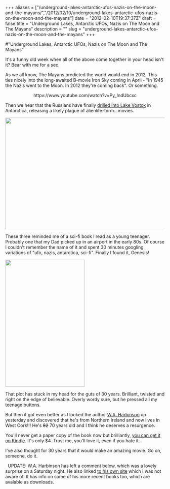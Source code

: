+++
aliases = ["/underground-lakes-antarctic-ufos-nazis-on-the-moon-and-the-mayans/","/2012/02/10/underground-lakes-antarctic-ufos-nazis-on-the-moon-and-the-mayans"]
date = "2012-02-10T19:37:37Z"
draft = false
title = "Underground Lakes, Antarctic UFOs, Nazis on The Moon and The Mayans"
description = ""
slug = "underground-lakes-antarctic-ufos-nazis-on-the-moon-and-the-mayans"
+++

#"Underground Lakes, Antarctic UFOs, Nazis on The Moon and The Mayans"

It's a funny old week when all of the above come together in your head isn't it? Bear with me for a sec.

As we all know, The Mayans predicted the world would end in 2012. This ties nicely into the long-awaited B-movie Iron Sky coming in April - "In 1945 the Nazis went to the Moon. In 2012 they're coming back". Or something.
<p style="text-align: center;">httpv://www.youtube.com/watch?v=Py_IndUbcxc</p>
Then we hear that the Russians have finally <a href="http://www.bbc.co.uk/news/science-environment-16907998">drilled into Lake Vostok</a> in Antarctica, releasing a likely plague of alienlife-form...movies.

<a href="http://www.bbc.co.uk/news/science-environment-16907998"><img class="size-full wp-image-578 alignnone" title="_58383305_vostokfromtheair" src="https://s3-eu-west-1.amazonaws.com/conoroneill.net/wp-content/uploads/2012/02/58383305_vostokfromtheair.jpg" alt="" width="624" height="351" /></a>

These three reminded me of a sci-fi book I read as a young teenager. Probably one that my Dad picked up in an airport in the early 80s. Of course I couldn't remember the name of it and spent 30 minutes googling variations of "ufo, nazis, antarctica, sci-fi". Finally I found it, Genesis!

<a href="http://www.amazon.com/GENESIS-ebook/dp/B004LLIF92/ref=tmm_kin_title_0?ie=UTF8&amp;m=AG56TWVU5XWC2"><img class="size-full wp-image-579 aligncenter" title="b59e81b0c8a05ffb5a8a8110.L" src="https://s3-eu-west-1.amazonaws.com/conoroneill.net/wp-content/uploads/2012/02/b59e81b0c8a05ffb5a8a8110.L.jpg" alt="" width="251" height="400" /></a>

That plot has stuck in my head for the guts of 30 years. Brilliant, twisted and right on the edge of believable. Overly wordy sure, but he pressed all my teenage buttons.

But then it got even better as I looked the author <a href="http://en.wikipedia.org/wiki/W._A._Harbinson">W.A. Harbinson</a> up yesterday and discovered that he's from Northern Ireland and now lives in West Cork!!! He's <del datetime="2012-02-12T12:34:51+00:00">82</del> 70 years old and I think he deserves a resurgence.

You'll never get a paper copy of the book now but brilliantly, <a href="http://www.amazon.com/GENESIS-ebook/dp/B004LLIF92/ref=tmm_kin_title_0?ie=UTF8&amp;m=AG56TWVU5XWC2">you can get it on Kindle</a>. It's only $4. Trust me, you'll love it, even if you hate it.

I've also thought for 30 years that it would make an amazing movie. Go on, someone, do it.

&nbsp;
UPDATE: W.A. Harbinson has left a comment below, which was a lovely surprise on a Saturday night. He also linked <a href="http://www.waharbinson.eu.com/">to his own site</a> which I was not aware of. It has info on some of his more recent books too, which are avalable as downloads.